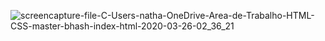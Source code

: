 ![screencapture-file-C-Users-natha-OneDrive-Area-de-Trabalho-HTML-CSS-master-bhash-index-html-2020-03-26-02_36_21](https://user-images.githubusercontent.com/31596001/77613915-b5486c80-6f0a-11ea-9842-f281d5efe3aa.png)
